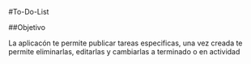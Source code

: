 #To-Do-List

##Objetivo

La aplicacón te permite publicar tareas especificas, una vez creada te permite eliminarlas, editarlas y cambiarlas a terminado o en actividad